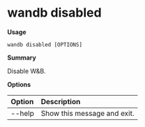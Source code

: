# wandb disabled

**Usage**

`wandb disabled [OPTIONS]`

**Summary**

Disable W&B.

**Options**

| **Option** | **Description** |
| :--- | :--- |
| --help | Show this message and exit. |

